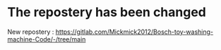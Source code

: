 # The repostery has been changed
New repostery : https://gitlab.com/Mickmick2012/Bosch-toy-washing-machine-Code/-/tree/main


